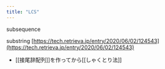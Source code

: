 ```yaml
---
title: "LCS"
---
```


subsequence

substring
[https://tech.retrieva.jp/entry/2020/06/02/124543](https://tech.retrieva.jp/entry/2020/06/02/124543)
- [[接尾辞配列]]を作ってから[[しゃくとり法]]
